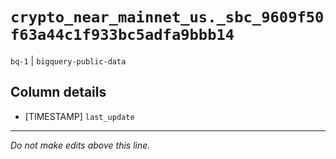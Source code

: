 # `crypto_near_mainnet_us._sbc_9609f50f63a44c1f933bc5adfa9bbb14`
`bq-1` | `bigquery-public-data`

## Column details
* [TIMESTAMP] `last_update`

-------------------------------------------------------------------------------
*Do not make edits above this line.*
